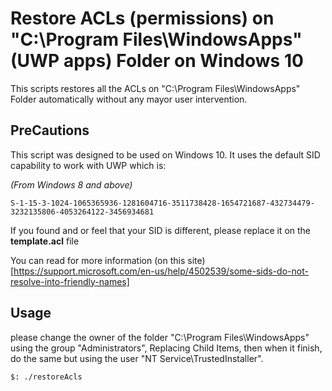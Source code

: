 # Restore ACLs (permissions) on "C:\Program Files\WindowsApps" (UWP apps) Folder on Windows 10

This scripts restores all the ACLs on "C:\Program Files\WindowsApps" Folder automatically without any mayor user intervention.

## PreCautions
This script was designed to be used on Windows 10.
It uses the default SID capability to work with UWP which is:

*(From Windows 8 and above)*

`S-1-15-3-1024-1065365936-1281604716-3511738428-1654721687-432734479-3232135806-4053264122-3456934681`

If you found and or feel that your SID is different, please replace it on the **template.acl** file

You can read for more information (on this site)[https://support.microsoft.com/en-us/help/4502539/some-sids-do-not-resolve-into-friendly-names]
## Usage
please change the owner of the folder "C:\Program Files\WindowsApps" using the group "Administrators", Replacing Child Items, then when it finish, do the same but using the user "NT Service\TrustedInstaller".

```
$: ./restoreAcls
